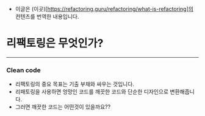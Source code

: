 
- 이글은 (이곳)[https://refactoring.guru/refactoring/what-is-refactoring]의 컨텐츠를 번역한 내용입니다.

# 리팩토링은 무엇인가?
---- 

### Clean code

- 리팩토링의 중요 목표는 기출 부채와 싸우는 것입니다. 
- 리패토링을 사용하면 엉망인 코드를 깨끗한 코드와 단순한 디자인으로 변환해줍니다.
- 그러면 깨끗한 코드는 어떤것이 있을까요??
